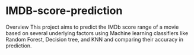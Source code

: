 # IMDB-score-prediction

Overview
This project aims to predict the IMDb score range of a movie based on several underlying factors using Machine learning classifiers like Random Forest, Decision tree, and KNN and comparing their accuracy in prediction.
